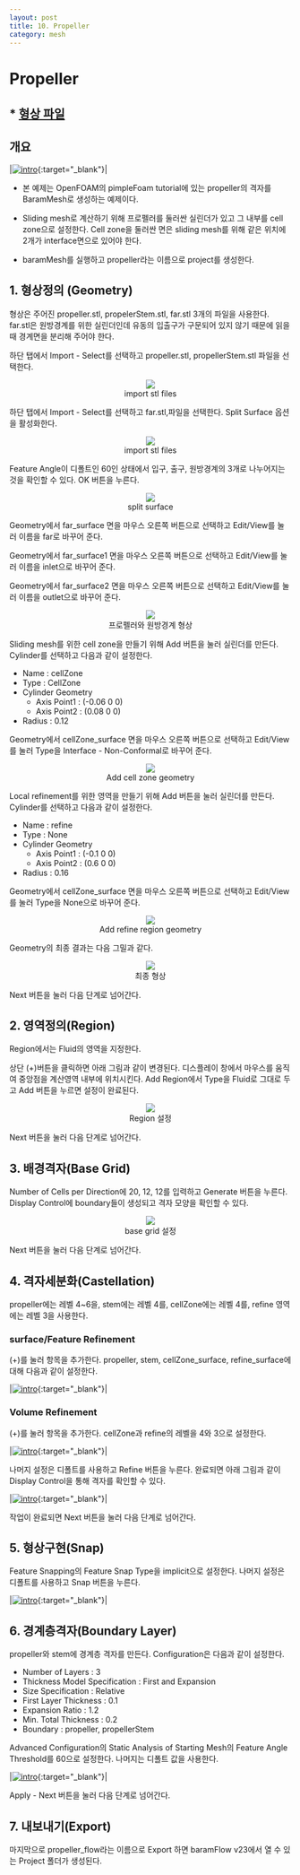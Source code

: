 ```yaml
---
layout: post
title: 10. Propeller
category: mesh
---
```



# Propeller

## * [형상 파일](https://drive.google.com/file/d/1Y0-PdoUDE6MFPLRlPVwE1Q54BMvOkn2N/view?usp=sharing) 

## 개요 

|[![intro](https://github.com/nextfoam/baram-pages/raw/main/screenshots/propeller/intro.png)](https://github.com/nextfoam/baram-pages/raw/main/screenshots/propeller/intro.png){:target="_blank"}|

* 본 예제는 OpenFOAM의 pimpleFoam tutorial에 있는 propeller의 격자를 BaramMesh로 생성하는 예제이다.

* Sliding mesh로 계산하기 위해 프로펠러를 둘러싼 실린더가 있고 그 내부를 cell zone으로 설정한다. Cell zone을 둘러싼 면은 sliding mesh를 위해 같은 위치에 2개가 interface면으로 있어야 한다.

* baramMesh를 실행하고 propeller라는 이름으로 project를 생성한다.

## 1. 형상정의 (Geometry)

형상은 주어진 propeller.stl, propelerStem.stl, far.stl 3개의 파일을 사용한다. far.stl은 원방경계를 위한 실린더인데 유동의 입출구가 구문되어 있지 않기 때문에 읽을 때 경계면을 분리해 주어야 한다. 

하단 탭에서 Import - Select를 선택하고 propeller.stl, propellerStem.stl 파일을 선택한다. 

<p align='center'>
    <img src="https://github.com/nextfoam/baram-pages/raw/main/screenshots/mesh/propeller/importSTL.png"  >
    <br> import stl files
</p>

하단 탭에서 Import - Select를 선택하고 far.stl,파일을 선택한다. Split Surface 옵션을 활성화한다.

<p align='center'>
    <img src="https://github.com/nextfoam/baram-pages/raw/main/screenshots/mesh/propeller/importSTL1.png"  >
    <br> import stl files
</p>

Feature Angle이 디폴트인 60인 상태에서 입구, 출구, 원방경계의 3개로 나누어지는 것을 확인할 수 있다. OK 버튼을 누른다. 

<p align='center'>
    <img src="https://github.com/nextfoam/baram-pages/raw/main/screenshots/mesh/propeller/importSTL2.png"  >
    <br> split surface
</p>

Geometry에서 far_surface 면을 마우스 오른쪽 버튼으로 선택하고 Edit/View를 눌러 이름을 far로 바꾸어 준다.

Geometry에서 far_surface1 면을 마우스 오른쪽 버튼으로 선택하고 Edit/View를 눌러 이름을 inlet으로 바꾸어 준다.

Geometry에서 far_surface2 면을 마우스 오른쪽 버튼으로 선택하고 Edit/View를 눌러 이름을 outlet으로 바꾸어 준다.

<p align='center'>
    <img src="https://github.com/nextfoam/baram-pages/raw/main/screenshots/mesh/propeller/geom.png"  >
    <br> 프로펠러와 원방경계 형상
</p>

Sliding mesh를 위한 cell zone을 만들기 위해 Add 버튼을 눌러 실린더를 만든다. Cylinder를 선택하고 다음과 같이 설정한다.

+ Name : cellZone
+ Type : CellZone
+ Cylinder Geometry
  + Axis Point1 : (-0.06 0 0)
  + Axis Point2 : (0.08 0 0) 
+ Radius : 0.12

Geometry에서 cellZone_surface 면을 마우스 오른쪽 버튼으로 선택하고 Edit/View를 눌러 Type을 Interface - Non-Conformal로 바꾸어 준다.

<p align='center'>
    <img src="https://github.com/nextfoam/baram-pages/raw/main/screenshots/mesh/propeller/cellZone.png"  >
    <br> Add cell zone geometry
</p>

Local refinement를 위한 영역을 만들기 위해 Add 버튼을 눌러 실린더를 만든다. Cylinder를 선택하고 다음과 같이 설정한다.

+ Name : refine
+ Type : None
+ Cylinder Geometry
  + Axis Point1 : (-0.1 0 0)
  + Axis Point2 : (0.6 0 0) 
+ Radius : 0.16


Geometry에서 cellZone_surface 면을 마우스 오른쪽 버튼으로 선택하고 Edit/View를 눌러 Type을 None으로 바꾸어 준다.

<p align='center'>
    <img src="https://github.com/nextfoam/baram-pages/raw/main/screenshots/mesh/propeller/refine.png"  >
    <br> Add refine region geometry
</p>

Geometry의 최종 결과는 다음 그밀과 같다.

<p align='center'>
    <img src="https://github.com/nextfoam/baram-pages/raw/main/screenshots/mesh/propeller/geom1.png"  >
    <br> 최종 형상
</p>

Next 버튼을 눌러 다음 단계로 넘어간다.


## 2. 영역정의(Region)

Region에서는 Fluid의 영역을 지정한다.

상단 (+)버튼을 클릭하면 아래 그림과 같이 변경된다. 디스플레이 창에서 마우스를 움직여 중앙점을 계산영역 내부에 위치시킨다. Add Region에서 Type을 Fluid로 그대로 두고 Add 버튼을 누르면 설정이 완료된다.

<p align='center'>
    <img src="https://github.com/nextfoam/baram-pages/raw/main/screenshots/mesh/propeller/region.png"  >
    <br> Region 설정
</p>

Next 버튼을 눌러 다음 단계로 넘어간다.


## 3. 배경격자(Base Grid)

Number of Cells per Direction에 20, 12, 12를 입력하고 Generate 버튼을 누른다. Display Control에 boundary들이 생성되고 격자 모양을 확인할 수 있다.

<p align='center'>
    <img src="https://github.com/nextfoam/baram-pages/raw/main/screenshots/mesh/propeller/baseGrid.png"  >
    <br> base grid 설정
</p>

Next 버튼을 눌러 다음 단계로 넘어간다.



## 4. 격자세분화(Castellation)

propeller에는 레벨 4~6을, stem에는 레벨 4를, cellZone에는 레벨 4를, refine 영역에는 레벨 3을 사용한다.

### surface/Feature Refinement

(+)를 눌러 항목을 추가한다. propeller, stem, cellZone_surface, refine_surface에 대해 다음과 같이 설정한다.

|[![intro](https://github.com/nextfoam/baram-pages/raw/main/screenshots/mesh/propeller/surfaceRefine.png "Surface/Feature Refinement 설정")](https://github.com/nextfoam/baram-pages/raw/main/screenshots/mesh/propeller/surfaceRefine.png){:target="_blank"}|


### Volume Refinement

(+)를 눌러 항목을 추가한다. cellZone과 refine의 레벨을 4와 3으로 설정한다.

|[![intro](https://github.com/nextfoam/baram-pages/raw/main/screenshots/mesh/propeller/volumeRefine.png "Volume Refinement 설정")](https://github.com/nextfoam/baram-pages/raw/main/screenshots/mesh/propeller/volumeRefine.png){:target="_blank"}|



나머지 설정은 디폴트를 사용하고 Refine 버튼을 누른다. 완료되면 아래 그림과 같이 Display Control을 통해 격자를 확인할 수 있다.

|[![intro](https://github.com/nextfoam/baram-pages/raw/main/screenshots/mesh/propeller/refineResult.png "Refinement 결과")](https://github.com/nextfoam/baram-pages/raw/main/screenshots/mesh/propeller/refineResult.png){:target="_blank"}|



작업이 완료되면 Next 버튼을 눌러 다음 단계로 넘어간다.



## 5. 형상구현(Snap)

Feature Snapping의 Feature Snap Type을 implicit으로 설정한다. 나머지 설정은 디폴트를 사용하고 Snap 버튼을 누른다.

|[![intro](https://github.com/nextfoam/baram-pages/raw/main/screenshots/mesh/propeller/snap.png "Snap 결과")](https://github.com/nextfoam/baram-pages/raw/main/screenshots/mesh/propeller/snap.png){:target="_blank"}|



## 6. 경계층격자(Boundary Layer)

propeller와 stem에 경계층 격자를 만든다. Configuration은 다음과 같이 설정한다.

+ Number of Layers : 3
+ Thickness Model Specification : First and Expansion
+ Size Specification : Relative
+ First Layer Thickness : 0.1
+ Expansion Ratio : 1.2
+ Min. Total Thickness : 0.2
+ Boundary : propeller, propellerStem

Advanced Configuration의 Static Analysis of Starting Mesh의 Feature Angle Threshold를 60으로 설정한다. 나머지는 디폴트 값을 사용한다.

|[![intro](https://github.com/nextfoam/baram-pages/raw/main/screenshots/mesh/propeller/layer.png "Boundary Layer 설정")](https://github.com/nextfoam/baram-pages/raw/main/screenshots/mesh/propeller/layer.png){:target="_blank"}|


Apply - Next 버튼을 눌러 다음 단계로 넘어간다.


## 7. 내보내기(Export)

마지막으로 propeller_flow라는 이름으로 Export 하면 baramFlow v23에서 열 수 있는 Project 폴더가 생성된다.
